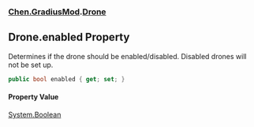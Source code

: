 
### [Chen.GradiusMod](./Chen-GradiusMod 'Chen.GradiusMod').[Drone](./Chen-GradiusMod-Drone 'Chen.GradiusMod.Drone')

## Drone.enabled Property
Determines if the drone should be enabled/disabled. Disabled drones will not be set up.  
```csharp
public bool enabled { get; set; }
```

#### Property Value
[System.Boolean](https://docs.microsoft.com/en-us/dotnet/api/System.Boolean 'System.Boolean')  
